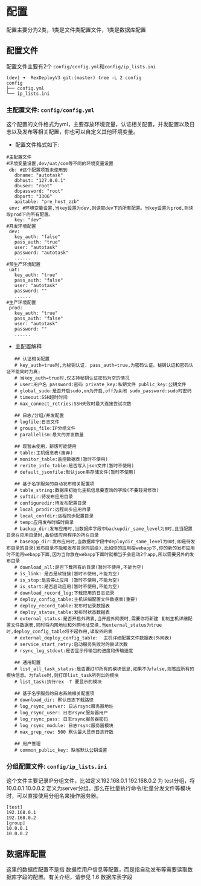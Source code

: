 # 配置

配置主要分为2类，1类是文件类配置文件，1类是数据库配置

## 配置文件

配置文件主要有2个   `config/config.yml`和`config/ip_lists.ini`

```
(dev) ➜  RexDeployV3 git:(master) tree -L 2 config
config
├── config.yml
└── ip_lists.ini
```

### 主配置文件: `config/config.yml`

这个配置的文件格式为yml，主要存放环境变量，认证相关配置，并发配置以及日志以及发布等相关配置，你也可以自定义其他环境变量。

* 配置文件格式如下: 

```
#主配置文件
#环境变量设置,dev/uat/com等不同的环境变量设置
 db: #这个配置项暂未使用到
   dbname: "autotask"
   dbhost: "127.0.0.1"
   dbuser: "root"
   dbpassword: "root"
   dbport: "3306"
   apitable: "pre_host_zzb"
 env: #环境变量设置,当key设置为dev,则读取dev下的所有配置。当key设置为prod,则读取prod下的所有配置。
   key: "dev"
#开发环境配置
 dev:
   key_auth: "false"
   pass_auth: "true"  
   user: "autotask"
   password: "autotask"
   ......
#预生产环境配置
 uat:
   key_auth: "true"
   pass_auth: "false"  
   user: "autotask"
   password: ""
   ......
#生产环境配置
 prod:
   key_auth: "true"
   pass_auth: "false"  
   user: "autotask"
   password: ""
   ......
```

* 主配置解释

```
   ## 认证相关配置
   # key_auth=true时,为秘钥认证. pass_auth=true,为密码认证。秘钥认证和密码认证不能同时为真;
   # 当key_auth=true时,仅支持秘钥认证密码为空的情况
   # user:用户名 password:密码 private_key:私钥文件 public_key:公钥文件 
   # global_sudo:是否开启sudo,on为开启,off为关闭 sudo_password:sudo时密码 
   # timeout:SSH超时时间  
   # max_connect_retries:SSH失败时最大连接尝试次数 

   ## 日志/分组/并发配置 
   # logfile:日志文件
   # groups_file:IP分组文件 
   # parallelism:最大的并发数量

   ## 现暂未使用，新版可能使用
   # table:主机信息表(废弃)  
   # monitor_table:监控数据表(暂时不使用)  
   # rerite_info_table:是否写入json文件(暂时不使用)  
   # default_jsonfile:默认json串存储文件(暂时不使用) 

   ## 基于名字服务的自动发布相关配置项      
   # table_string:数据库初始化主机信息要查询的字段(不要轻易修改)  
   # softdir:待发布应用目录 
   # configuredir:待发布配置目录  
   # local_prodir:远程同步应用目录  
   # local_confdir:远程同步配置目录  
   # temp:应用发布时临时目录   
   # backup_dir:发布应用时,当数据库字段中backupdir_same_level为0时,且当配置目录在应用目录时,备份该应用程序的所在目录
   # baseapp_dir:发布应用时,当数据库字段中deploydir_same_level为0时,即是待发布目录的目录(发布目录不能和发布目录同层级),比如你的应用在webapp下,你的新的发布应用时不能再webapp下面,因为当你放在webapp下面时就相当于会启动2个app,所以需要另外的发布目录
   # download_all:是否下载所有的目录(暂时不使用,不能为空)  
   # is_link: 是否是软链接(暂时不使用,不能为空)  
   # is_stop:是否停止应用 (暂时不使用,不能为空)  
   # is_start:是否启动应用(暂时不使用,不能为空)  
   # download_record_log:下载应用的日志记录  
   # deploy_config_table:主机详细配置文件数据表(重要)  
   # deploy_record_table:发布时记录数据表 
   # deploy_status_table:发布时状态数据表  
   # external_status:是否开启外网表,当开启外网表时,需要你将新建 复制主机详细配置文件数据表,同时将内网地址和外网地址交换,当external_status为true时,deploy_config_table将不起作用,读取外网表
   # external_deploy_config_table:  主机详细配置文件数据表(外网表)  
   # service_start_retry:启动服务失败时的尝试次数  
   # rsync_log_stdout:是否显示传输包的进度和传输速度

   ## 通用配置
   # list_all_task_status:是否要打印所有的模块信息,如果不为false,则答应所有的模块信息。为false时,则打印list_task所列出的模块   
   # list_task:执行rex -T 要显示的模块

   ## 基于名字服务的日志系统相关配置项 
   # download_dir: 默认日志下载路径
   # log_rsync_server: 日志rsync服务器地址
   # log_rsync_user: 日志rsync服务器用户
   # log_rsync_pass: 日志rsync服务器密码
   # log_rsync_module: 日志rsync服务器模块
   # max_grep_row: 500 默认最大显示日志行数

   ## 用户管理
   # common_public_key: 缺省默认公钥设置
```

### 分组配置文件: `config/ip_lists.ini`

这个文件主要记录IP分组文件，比如定义192.168.0.1 192.168.0.2 为 test分组，将10.0.0.1 10.0.0.2 定义为server分组。那么在批量执行命令/批量分发文件等模块时，可以直接使用分组名来操作服务器。
```
[test]
192.168.0.1
192.168.0.2
[group]
10.0.0.1
10.0.0.2 
```
## 数据库配置
这里的数据库配置不是指 数据库用户信息等配置，而是指自动发布等需要读取数据库字段的配置。有关介绍，请参见 1.6 数据库表字段


